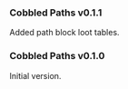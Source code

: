 ### Cobbled Paths v0.1.1

Added path block loot tables.

### Cobbled Paths v0.1.0

Initial version.
